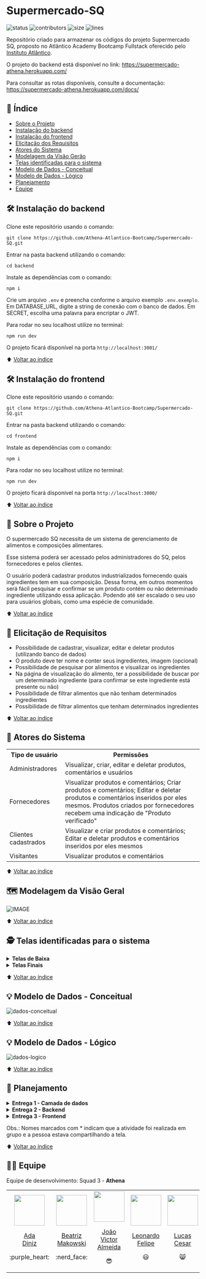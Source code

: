 # Supermercado-SQ
![status](https://img.shields.io/badge/status-under%20development-yellow)
![contributors](https://img.shields.io/github/contributors/Athena-Atlantico-Bootcamp/Supermercado-SQ)
![size](https://img.shields.io/github/repo-size/Athena-Atlantico-Bootcamp/Supermercado-SQ) 
![lines](https://img.shields.io/tokei/lines/github.com/Athena-Atlantico-Bootcamp/Supermercado-SQ)

Repositório criado para armazenar os códigos do projeto Supermercado SQ, proposto no Atlântico Academy Bootcamp Fullstack oferecido pelo [Instituto Atlântico](https://www.linkedin.com/company/instituto-atlantico/).

O projeto do backend está disponível no link: https://supermercado-athena.herokuapp.com/

Para consultar as rotas disponíveis, consulte a documentação: https://supermercado-athena.herokuapp.com/docs/

## :open_book: Índice
* [Sobre o Projeto](#speech_balloon-sobre-o-projeto)
* [Instalação do backend](#hammer_and_wrench-instalação-do-backend)
* [Instalação do frontend](#hammer_and_wrench-instalação-do-frontend)
* [Elicitação dos Requisitos](#memo-elicitação-de-requisitos)
* [Atores do Sistema](#busts_in_silhouette-atores-do-sistema)
* [Modelagem da Visão Gerão](#world_map-modelagem-da-visão-geral)
* [Telas identificadas para o sistema](#detective-telas-identificadas-para-o-sistema)
* [Modelo de Dados - Conceitual](#bulb-modelo-de-dados---conceitual)
* [Modelo de Dados - Lógico](#bulb-modelo-de-dados---lógico)
* [Planejamento](#memo-planejamento)
* [Equipe](https://github.com/Athena-Atlantico-Bootcamp/Supermercado-SQ/edit/main/README.md#man_technologist-equipe)

## :hammer_and_wrench: Instalação do backend

Clone este repositório usando o comando:

```
git clone https://github.com/Athena-Atlantico-Bootcamp/Supermercado-SQ.git
```

Entrar na pasta backend utilizando o comando:

```
cd backend
```

Instale as dependências com o comando:

```
npm i
```

Crie um arquivo ``.env`` e preencha conforme o arquivo exemplo ``.env.exemplo``. Em DATABASE_URL, digite a string de conexão com o banco de dados. Em SECRET, escolha uma palavra para encriptar o JWT.

Para rodar no seu localhost utilize no terminal:

```
npm run dev
```

O projeto ficará disponível na porta ``http://localhost:3001/``

⬆️ [Voltar ao índice](https://github.com/Athena-Atlantico-Bootcamp/Supermercado-SQ#open_book-%C3%ADndice)

## :hammer_and_wrench: Instalação do frontend

Clone este repositório usando o comando:

```
git clone https://github.com/Athena-Atlantico-Bootcamp/Supermercado-SQ.git
```

Entrar na pasta backend utilizando o comando:

```
cd frontend
```

Instale as dependências com o comando:

```
npm i
```

Para rodar no seu localhost utilize no terminal:

```
npm run dev
```

O projeto ficará disponível na porta ``http://localhost:3000/``

⬆️ [Voltar ao índice](https://github.com/Athena-Atlantico-Bootcamp/Supermercado-SQ#open_book-%C3%ADndice)

## :speech_balloon: Sobre o Projeto

O supermercado SQ necessita de um sistema de gerenciamento de alimentos e composições alimentares.

Esse sistema poderá ser acessado pelos administradores do SQ, pelos fornecedores e pelos clientes.

O usuário poderá cadastrar produtos industrializados fornecendo quais ingredientes tem em sua composição. Dessa forma, em outros momentos será fácil pesquisar e confirmar se um produto contém ou não determinado ingrediente utilizando essa aplicação. Podendo até ser escalado o seu uso para usuários globais, como uma espécie de comunidade.

⬆️ [Voltar ao índice](https://github.com/Athena-Atlantico-Bootcamp/Supermercado-SQ#open_book-%C3%ADndice)

## :memo: Elicitação de Requisitos
* Possibilidade de cadastrar, visualizar, editar e deletar produtos (utilizando banco de dados)
* O produto deve ter nome e conter seus ingredientes, imagem (opcional)
* Possibilidade de pesquisar por alimentos e visualizar os ingredientes
* Na página de visualização do alimento, ter a possibilidade de buscar por um determinado ingrediente (para confirmar se este ingrediente está presente ou não)
* Possibilidade de filtrar alimentos que não tenham determinados ingredientes
* Possibilidade de filtrar alimentos que tenham determinados ingredientes

⬆️ [Voltar ao índice](https://github.com/Athena-Atlantico-Bootcamp/Supermercado-SQ#open_book-%C3%ADndice)

## :busts_in_silhouette: Atores do Sistema
<table>
  <tr>
    <th>Tipo de usuário</th>
    <th>Permissões</th>
  </tr>
  <tr>
    <td>Administradores</td>
    <td>Visualizar, criar, editar e deletar produtos, comentários e usuários</td>
  </tr>
    <tr>
    <td>Fornecedores</td>
    <td>
      Visualizar produtos e comentários; Criar produtos e comentários; Editar e deletar produtos e comentários inseridos por eles mesmos. 
      Produtos criados por fornecedores recebem uma indicação de "Produto verificado"  
    </td>
  </tr>
  <tr>
    <td>Clientes cadastrados</td>
    <td>Visualizar e criar produtos e comentários; Editar e deletar produtos e comentários inseridos por eles mesmos</td>
  </tr>
  <tr>
    <td>Visitantes</td>
    <td>Visualizar produtos e comentários</td>
  </tr>
</table>

⬆️ [Voltar ao índice](https://github.com/Athena-Atlantico-Bootcamp/Supermercado-SQ#open_book-%C3%ADndice)


## :world_map: Modelagem da Visão Geral
![IMAGE](https://user-images.githubusercontent.com/86008015/174413523-2165e80c-f7a4-4d7b-a4ec-bdbf00caf54e.png)

⬆️ [Voltar ao índice](https://github.com/Athena-Atlantico-Bootcamp/Supermercado-SQ#open_book-%C3%ADndice)

## :detective: Telas identificadas para o sistema
<details>
  <summary><b>Telas de Baixa</b></summary>
  
  * Preview:
  ![Capturar3](https://user-images.githubusercontent.com/86008015/174412651-8aa52813-944c-4fc8-ac03-a20f9550f987.PNG)
  
  * Projeto Figma disponível [[neste link.]](https://www.figma.com/proto/ZuS1mbadHOKmXhdriiilsB/Athena?node-id=46%3A10526&scaling=scale-down-width&page-id=41%3A10471&starting-point-node-id=41%3A10472)
  
</details>
<details>
  <summary><b>Telas Finais</b></summary>
  [Em desenvolvimento]
</details>

⬆️ [Voltar ao índice](https://github.com/Athena-Atlantico-Bootcamp/Supermercado-SQ#open_book-%C3%ADndice)

## :bulb: Modelo de Dados - Conceitual 
![dados-conceitual](https://user-images.githubusercontent.com/100374064/170592575-a8211d3a-3fef-47e3-8df2-68595f9cbab5.jpeg)


⬆️ [Voltar ao índice](https://github.com/Athena-Atlantico-Bootcamp/Supermercado-SQ#open_book-%C3%ADndice)

## :bulb: Modelo de Dados - Lógico 
![dados-logico](https://user-images.githubusercontent.com/100374064/170592780-9f3eea03-d9b9-4a49-af98-eb5c9a593acb.jpeg)


⬆️ [Voltar ao índice](https://github.com/Athena-Atlantico-Bootcamp/Supermercado-SQ#open_book-%C3%ADndice)

## :memo: Planejamento

<details>
  <summary><b>Entrega 1 - Camada de dados</b></summary>
  <table>
    <tr>
      <th>Feature</th>
      <th>Stories</th>
      <th>Tasks</th>
      <th>Responsáveis</th>
      <th>Prazo</th>
    </tr>
    <tr>
      <td rowspan="5" align="center"><b>Organizar o Squad</b></td>
      <td rowspan="2">Divisão de tarefas dentro do time</td>
      <td>Falar sobre seus interesses</td>
      <td align="center">Todos</td>
      <td align="center">04/22</td>
    </tr>
    <tr>
      <td>Listar suas skills</td>
      <td align="center">Todos</td>
      <td align="center">04/22</td>
    </tr>
    <tr>
      <td rowspan="3">Planejamento preliminar</td>
      <td>Fazer um brainstorming de ideias sobre o projeto</td>
      <td align="center">Todos</td>
      <td align="center">04/22</td>
    </tr>
    <tr>
      <td>Listar e dividir as tarefas e responsabilidades</td>
      <td align="center">Todos</td>
      <td align="center">04/22</td>
    </tr>
    <tr>
      <td>Decidir dia e horário da reunião semanal</td>
      <td align="center">Todos</td>
      <td align="center">04/22</td>
    </tr>
    <tr>
      <td rowspan="6" align="center"><b>Camada de Dados</b></td>
      <td rowspan="2">Modelagem de dados</td>
      <td>Realizar a modelagem conceitual</td>
      <td align="center">Ada<b>*</b></td>
      <td align="center">19/05/2022</td>
    </tr>
    <tr>
      <td>Realizar a modelagem lógica</td>
      <td align="center">Ada<b>*</b></td>
      <td align="center">19/05/2022</td>
    </tr>
    <tr>
      <td>Modelagem de Caso de Uso</td>
      <td>Realizar a modelagem de caso de uso</td>
      <td align="center">Luiza<b>*</b></td>
      <td align="center">19/05/2022</td>
    </tr>
    <tr>
      <td>Revisão</td>
      <td>Revisar as modelagens com a professora / monitores</td>
      <td align="center">Todos</td>
      <td align="center">18/05/2022</td>
    </tr>
    <tr>
      <td rowspan="2">Banco de dados</td>
      <td>Decidir qual BD vamos utilizar</td>
      <td align="center">Todos</td>
      <td align="center">30/04/2022</td>
    </tr>
    <tr>
      <td>Criar o banco de dados</td>
      <td align="center">Anderson<b>*</b></td>
      <td align="center">19/05/2022</td>
    </tr>
    <tr>
      <td rowspan="2" align="center"><b>Entrega 01</b></td>
      <td rowspan="2">Realizar entrega 01 - Módulo Inicial</td>
      <td>Entregar Camada de dados</td>
      <td align="center">Luiza</td>
      <td align="center">21/05/2022</td>
    </tr>
    <tr>
      <td>Entregar o projeto de implementação / divisão das atividades</td>
      <td align="center">Luiza / Beatriz</td>
      <td align="center">21/05/2022</td>
    </tr>
  </table>
</details>

<details>
  <summary><b>Entrega 2 - Backend</b></summary>
  <table>
    <tr>
      <th>Feature</th>
      <th>Stories</th>
      <th>Tasks</th>
      <th>Responsáveis</th>
      <th>Prazo</th>
    </tr>
    <tr>
      <td rowspan="11" align="center"><b>Backend</b></td>
      <td>Escolher a tecnologia backend</td>
      <td>Discutir e decidir em grupo</td>
      <td align="center">Todos</td>
      <td align="center">22/05/2022</td>
    </tr>
    <tr>
      <td>Models component</td>
      <td>Implementar o models component</td>
      <td align="center">Beatriz*</td>
      <td align="center">05/06/2022</td>
    </tr>
    <tr>
      <td>CRUD Usuários</td>
      <td>Implementar o CRUD de usuários (rotas e controllers)</td>
      <td align="center">Beatriz / Anderson</td>
      <td align="center">05/06/2022</td>
    </tr>
    <tr>
      <td>CRUD Produtos</td>
      <td>Implementar o CRUD de produtos (rotas e controllers)</td>
      <td align="center">Luiza</td>
      <td align="center">07/06/2022</td>
    </tr>
    <tr>
      <td>CRUD Comentários</td>
      <td>Implementar o CRUD de comentários (rotas e controllers)</td>
      <td align="center">Ada / Leonardo / Lucas / João</td>
      <td align="center">12/06/2022</td>
    </tr>
    <tr>
      <td rowspan="2">Conectar backend com o banco de dados e testar conexão</td>
      <td>Implementar a conexão string para base de dados</td>
      <td align="center">Todos</td>
      <td align="center">17/06/2022</td>
    </tr>
    <tr>
      <td>Testar a conexão usando o Insomnia</td>
      <td align="center">Todos</td>
      <td align="center">17/06/2022</td>
    </tr>
    <tr>
      <td>Login e autenticação</td>
      <td>Implementar autenticação com JWT e Bcrypt</td>
      <td align="center">Luiza*</td>
      <td align="center">14/06/2022</td>
    </tr>
    <tr>
      <td>Documentação da API</td>
      <td>Documentação das rotas e schemas através do Swagger</td>
      <td align="center">Beatriz / Luiza</td>
      <td align="center">17/06/2022</td>
    </tr>
    <tr>
      <td>Deploy do Banco de Dados</td>
      <td>Deploy através do Heroku</td>
      <td align="center">Lucas*</td>
      <td align="center">16/06/2022</td>
    </tr>
    <tr>
      <td>Deploy da API</td>
      <td>Deploy através do Heroku</td>
      <td align="center">João*</td>
      <td align="center">17/06/2022</td>
    </tr>
    <tr>
      <td align="center"><b>Entrega 02</b></td>
      <td>Realizar entrega 02 - Módulo Intermediário</td>
      <td>Entregar API testada e funcional (requisições) através de um repositório no GitHub</td>
      <td align="center">Luiza</td>
      <td align="center">17/06/2022</td>
    </tr>
  </table>
</details>

<details>
  <summary><b>Entrega 3 - Frontend</b></summary>
  <table>
    <tr>
      <th>Feature</th>
      <th>Stories</th>
      <th>Tasks</th>
      <th>Responsáveis</th>
      <th>Prazo</th>
    </tr>
    <tr>
      <td rowspan="22" align="center"><b>Frontend</b></td>
      <td rowspan="2">Escolher um template</td>
      <td>Pesquisar sites de mercados e/ou lojas de produtos sem glúten, sem lactose...</td>
      <td align="center">Beatriz</td>
      <td align="center">15/05/2022</td>
    </tr>
    <tr>
      <td>Votar no template a ser seguido</td>
      <td align="center">Todos</td>
      <td align="center">15/05/2022</td>
    </tr>
    <tr>
      <td>Prototipagem</td>
      <td>Prototipagem no Figma</td>
      <td align="center">Luiza</td>
      <td align="center">24/05/2022</td>
    </tr>
    <tr>
      <td>Escolher a tecnologia frontend</td>
      <td>Discutir e decidir em grupo</td>
      <td align="center">Todos</td>
      <td align="center">24/06/2022</td>
    </tr>
    <tr>
      <td rowspan="2">Rotas </td>
      <td>Organizar as pastas das páginas</td>
      <td align="center">Luiza</td>
      <td align="center">24/06/2022</td>
    </tr>
    <tr>
      <td>Crias as rotas do React com react-rouder-dom</td>
      <td align="center">Lucas*</td>
      <td align="center">24/06/2022</td>
    </tr>
    <tr>
      <td>AXIOS </td>
      <td>Implementar o AXIOS e testas rotas</td>
      <td align="center">Beatriz*</td>
      <td align="center">24/06/2022</td>
    </tr>
    <tr>
      <td rowspan="2">Preparação backend</td>
      <td>Melhorias do backend</td>
      <td align="center">Ada*</td>
      <td align="center">05/07/2022</td>
    </tr>
    <tr>
      <td>Subir as mudanças no heroku</td>
      <td align="center">João</td>
      <td align="center">05/07/2022</td>
    </tr>
    <tr>
      <td rowspan="5">Componentes Principais</td>
      <td>Footer</td>
      <td align="center">Luiza</td>
      <td align="center">05/07/2022</td>
    </tr>
    <tr>
      <td>Botões</td>
      <td align="center">João</td>
      <td align="center">05/07/2022</td>
    </tr>
    <tr>
      <td>Card Produto</td>
      <td align="center">Ada/Leonardo</td>
      <td align="center">05/07/2022</td>
    </tr>
    <tr>
      <td>Header</td>
      <td align="center">Beatriz/Paulo</td>
      <td align="center">11/07/2022</td>
    </tr>
    <tr>
      <td>Modais</td>
      <td align="center">João/Lucas</td>
      <td align="center">13/07/2022</td>
    </tr>
    <tr>
      <td rowspan="8">Páginas Responsivas</td>
      <td>Home</td>
      <td align="center">Luiza</td>
      <td align="center">11/07/2022</td>
    </tr>
    <tr>
      <td>Login</td>
      <td align="center">Lucas</td>
      <td align="center">11/07/2022</td>
    </tr>
    <tr>
      <td>Sobre Nós</td>
      <td align="center">Luiza</td>
      <td align="center">11/07/2022</td>
    </tr>
    <tr>
      <td>Alergias Alimentares</td>
      <td align="center">Luiza</td>
      <td align="center">13/07/2022</td>
    </tr>
    <tr>
    <td>Buscar</td>
      <td align="center">Luiza</td>
      <td align="center">13/07/2022</td>
    </tr>
    <tr>
    <td>Página Produto</td>
      <td align="center">Beatriz/Paulo</td>
      <td align="center">13/07/2022</td>
    </tr>
    <tr>
    <td>Perfil Administrador</td>
      <td align="center">Ada/Leonardo</td>
      <td align="center">13/07/2022</td>
    </tr>
    <td>Perfil Usuário</td>
      <td align="center">Ada/Leonardo</td>
      <td align="center">13/07/2022</td>
    </tr>
    <tr>
      <td rowspan="11" align="center"><b>Integração Front + Back</b></td>
      <td>Integrar Pág. Home</td>
      <td>GET Produtos</td>
      <td align="center">Luiza</td>
      <td align="center">11/07/2022</td>
    </tr>
    <tr>
      <td>Integrar Pág. Buscar</td>
      <td>GET Produtos com e sem ingredientes</td>
      <td align="center">Luiza</td>
      <td align="center">13/07/2022</td>
    </tr>
    <tr>
      <td rowspan="2">Integrar Pág. Produto</td>
      <td>GET Produto</td>
      <td align="center">Paulo</td>
      <td align="center">13/07/2022</td>
    </tr>
    <tr>
      <td>CRUD Comentários</td>
      <td align="center">Paulo</td>
      <td align="center">13/07/2022</td>
    </tr>
    <tr>
      <td rowspan="2">Integrar Pág. Login</td>
      <td>POST Usuários</td>
      <td align="center">João/Luiza</td>
      <td align="center">11/07/2022</td>
    </tr>
    <tr>
      <td>LOGIN Usuários</td>
      <td align="center">João/Luiza</td>
      <td align="center">11/07/2022</td>
    </tr>
    <tr>
      <td rowspan="2">Integrar Pág. Perfil Usuários</td>
      <td>CRUD Usuários</td>
      <td align="center">Ada/João</td>
      <td align="center">16/07/2022</td>
    </tr>
    <tr>
      <td>CRUD Produtos</td>
      <td align="center">Ada/João</td>
      <td align="center">16/07/2022</td>
    </tr>
    <tr>
      <td rowspan="2">Integrar Pág. Perfil Administrador</td>
      <td>CRUD Usuários</td>
      <td align="center">João</td>
      <td align="center">16/07/2022</td>
    </tr>
    <tr>
      <td>CRUD Produtos</td>
      <td align="center">João</td>
      <td align="center">16/07/2022</td>
    </tr>
    <tr>
      <td>Deploy</td>
      <td>Deploy através da Vercel</td>
      <td align="center"> - </td>
      <td align="center">20/07/2022</td>
    </tr>
    <tr>
      <td align="center"><b>Entrega 03</b></td>
      <td>Realizar entrega 03 - Módulo avançado</td>
      <td>Entregar sistema completo, integrado aos módulos backend e camada de dados, implementado, funcional e testado</td>
      <td align="center">Luiza*</td>
      <td align="center">16/07/2022</td>
    </tr>
    <tr>
      <td rowspan="2" align="center"><b>Entrega Final</b></td>
      <td rowspan="2">Demoday</td>
      <td>Preparar apresentação</td>
      <td align="center"> - </td>
      <td align="center">23/07/2022</td>
    </tr>
    <tr>
      <td>Apresentar o projeto</td>
      <td align="center"> - </td>
      <td align="center">23/07/2022</td>
    </tr>
  </table>
</details>

Obs.: Nomes marcados com * indicam que a atividade foi realizada em grupo e a pessoa estava compartilhando a tela.

⬆️ [Voltar ao índice](https://github.com/Athena-Atlantico-Bootcamp/Supermercado-SQ#open_book-%C3%ADndice)

## :man_technologist: Equipe
Equipe de desenvolvimento: Squad 3 - **Athena**

<table align="center">
  <tr align="center">
    <td>
      <a href="https://github.com/adaDiniz">
        <img src="https://avatars.githubusercontent.com/u/100374064?v=4" width=80 />
        <p>Ada<br/d>Diniz</p>
      </a>
      <p>:purple_heart:</p>
    </td>
    <td>
      <a href="https://github.com/beatrizmakowski">
        <img src="https://avatars.githubusercontent.com/u/86008015?v=4" width=80 />
        <p>Beatriz<br/>Makowski</p>
      </a>
      <p>:nerd_face:</p>
    </td>
    <td>
      <a href="https://github.com/joaovictorgit">
        <img src="https://avatars.githubusercontent.com/u/61315569?v=4" width=80 />
        <p>João Victor<br/>Almeida</p>
      </a>
      <p>😎</p>
    </td>
    <td>
        <a href="https://github.com/leonardo-felipe">
          <img src="https://avatars.githubusercontent.com/u/60754433?v=4" width=80 />
          <p>Leonardo<br/>Felipe</p>
        </a>
        <p>😃</p>
     </td>
     <td>
        <a href="https://github.com/lucasoliv21">
          <img src="https://avatars.githubusercontent.com/u/73923109?v=4" width=80 />
          <p>Lucas<br/>Cesar</p>
        </a>
        <p>😸</p>
      </td>
       <td>
        <a href="https://github.com/LuizaGA">
          <img src="https://avatars.githubusercontent.com/u/89354119?v=4" width=80 />
          <p>Luiza<br/>GA</p>
        </a>
        <p>:star2:</p>
      </td>
     <td>
      <a href="https://github.com/PauloAndersonN">
        <img src="https://avatars.githubusercontent.com/u/6969530?v=4" width=80 />
        <p>Anderson<br/>#</p>
      </a>
      <p>🌌</p>
    </td>
  </tr> 
   
</table>
